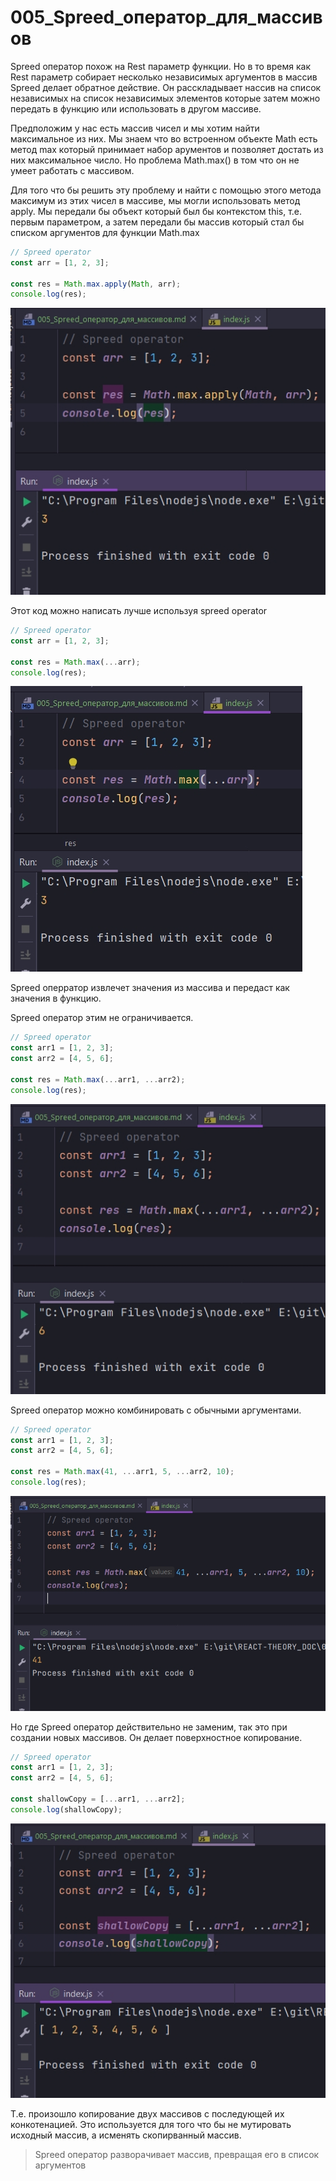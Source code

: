 # 005_Spreed_оператор_для_массивов

Spreed оператор похож на Rest параметр функции. Но в то время как Rest параметр собирает несколько независимых аргументов в массив Spreed делает обратное действие. Он расскладывает нассив на список независимых на список независимых элементов которые затем можно передать в функцию или использовать в другом массиве.

Предположим у нас есть массив чисел и мы хотим найти максимальное из них. Мы знаем что во встроенном объекте Math есть метод max который принимает набор арументов и позволяет достать из них максимальное число. Но проблема Math.max() в том что он не умеет работать с массивом. 

Для того что бы решить эту проблему и найти с помощью этого метода максимум из этих чисел в массиве, мы могли использовать метод apply. Мы передали бы объект который был бы контекстом this, т.е. первым параметром, а затем передали бы массив который стал бы списком аргументов для функции Math.max

```js
// Spreed operator
const arr = [1, 2, 3];

const res = Math.max.apply(Math, arr);
console.log(res);

```

![](img/001.jpg)

Этот код можно написать лучше используя spreed operator

```js
// Spreed operator
const arr = [1, 2, 3];

const res = Math.max(...arr);
console.log(res);

```

![](img/002.jpg)

Spreed оперратор извлечет значения из массива и передаст как значения в функцию.

Spreed оператор этим не ограничивается.

```js
// Spreed operator
const arr1 = [1, 2, 3];
const arr2 = [4, 5, 6];

const res = Math.max(...arr1, ...arr2);
console.log(res);

```

![](img/003.jpg)

Spreed оператор можно комбинировать с обычными аргументами.

```js
// Spreed operator
const arr1 = [1, 2, 3];
const arr2 = [4, 5, 6];

const res = Math.max(41, ...arr1, 5, ...arr2, 10);
console.log(res);

```

![](img/004.jpg)

Но где Spreed оператор действительно не заменим, так это при создании новых массивов. Он делает поверхностное копирование.

```js
// Spreed operator
const arr1 = [1, 2, 3];
const arr2 = [4, 5, 6];

const shallowCopy = [...arr1, ...arr2];
console.log(shallowCopy);

```

![](img/005.jpg)

Т.е. произошло копирование двух массивов с последующей их конкотенацией. Это используется для того что бы не мутировать исходный массив, а исменять скопирванный массив.

> Spreed оператор разворачивает массив, превращая его в список аргументов